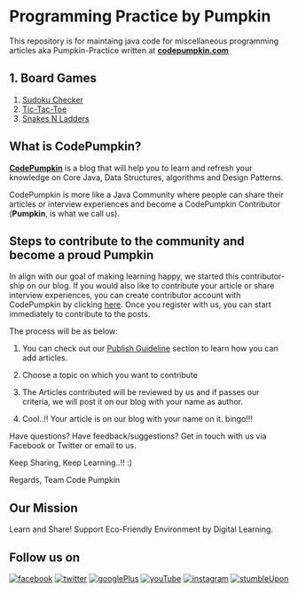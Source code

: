 # Programming Practice by Pumpkin

This repository is for maintaing java code for miscellaneous programming articles aka Pumpkin-Practice written at **[codepumpkin.com](http://codepumpkin.com)**

## 1. Board Games  

  1. [Sudoku Checker](http://codepumpkin.com/sudoku-checker/)
  1. [Tic-Tac-Toe](http://codepumpkin.com/tic-tac-toe/)
  1. [Snakes N Ladders](http://codepumpkin.com/snakes-n-ladders/)


## What is CodePumpkin?

**[CodePumpkin](http://codepumpkin.com)** is a blog that will help you to learn and refresh your knowledge on Core Java, Data Structures, algorithms and Design Patterns. 

CodePumpkin is more like a Java Community where people can share their articles or interview experiences and become a CodePumpkin Contributor (**Pumpkin**, is what we call us). 



## Steps to contribute to the community and become a proud Pumpkin

In align with our goal of making learning happy, we started this contributor-ship on our blog. If you would also like to contribute your article or share interview experiences, you can create contributor account with CodePumpkin by clicking [here](http://codepumpkin.com/wp-login.php?action=register). Once you register with us, you can start immediately to contribute to the posts.

The process will be as below:

1.  You can check out our [Publish Guideline](http://codepumpkin.com/wp-admin/admin.php?page=wp-help-documents) section to learn how you can add articles.

1.  Choose a topic on which you want to contribute

1.  The Articles contributed will be reviewed by us and if passes our criteria, we will post it on our blog with your name as author.

1.  Cool..!! Your article is on our blog with your name on it. bingo!!! 

Have questions? Have feedback/suggestions? Get in touch with us via Facebook or Twitter or email to us. 

Keep Sharing, Keep Learning..!! :) 

Regards,
Team Code Pumpkin


## Our Mission

Learn and Share! 
Support Eco-Friendly Environment by Digital Learning.


## Follow us on 

[![facebook](http://codepumpkin.com/wp-content/uploads/2018/01/facebook.png)](https://www.facebook.com/codepumpkin "facebook") [![twitter](http://codepumpkin.com/wp-content/uploads/2018/01/twitter.png)](https://twitter.com/codepumpkins) [![googlePlus](http://codepumpkin.com/wp-content/uploads/2018/01/googlePlus.png)](https://plus.google.com/u/2/+CodePumpkin) [![youTube](http://codepumpkin.com/wp-content/uploads/2018/01/if_youtube_313083.png)](https://www.youtube.com/channel/UCThoaEDuMskM7wX3xTXfD-Q) [![instagram](http://codepumpkin.com/wp-content/uploads/2018/01/instagram-1.png)](https://www.instagram.com/codepumpkin/) [![stumbleUpon](http://codepumpkin.com/wp-content/uploads/2018/01/stumbleUpon.png)](https://www.stumbleupon.com/stumbler/codepumpkin)
